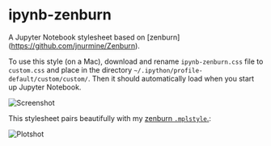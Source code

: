 # ipynb-zenburn
A Jupyter Notebook stylesheet based on [zenburn] (https://github.com/jnurmine/Zenburn).

To use this style (on a Mac), download and rename `ipynb-zenburn.css` file to `custom.css` and place in the directory `~/.ipython/profile-default/custom/custom/`. Then it should automatically load when you start up Jupyter Notebook.

![Screenshot](http://i.imgur.com/NncBI2P.png)

This stylesheet pairs beautifully with my [zenburn `.mplstyle`.](https://gist.github.com/640de0734718a8f2b2311249e27ba69c):

![Plotshot](http://i.imgur.com/VevmzWQ.png)
